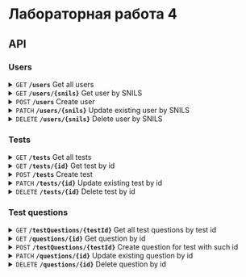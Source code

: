 # Лабораторная работа 4

## API

### Users

<details>
<summary>
    <code>GET</code> <b><code>/users</code></b> Get all users
</summary>

#### Parameters
> None

#### Responses
> | http code     | content-type                      | response                                                            |
> |---------------|-----------------------------------|---------------------------------------------------------------------|
> | `200`         | `text/plain;charset=UTF-8`        | JSON-objects                                                        |
> | `401`         | `text/plain;charset=UTF-8`        | `You are not authorized`                                            |
> | `403`         | `text/plain;charset=UTF-8`        | `You don't have access rights to this content`                      |

##### Example Value
```json
[
    {
        "SNILS": "string",
        "Login": "string",
        "Email": "string",
        "Password": "string",
        "Name": "string",
        "Surname": "string",
        "Patronymic": "string",
        "RoleId": 0
    }
]
```
</details>


<details>
<summary>
    <code>GET</code> <b><code>/users/{snils}</code></b> Get user by SNILS
</summary>

#### Parameters
> | name              |  type     | data type      | description                         |
> |-------------------|-----------|----------------|-------------------------------------|
> | `snils`           |  required | string         | `SNILS`                             |

#### Responses
> | http code     | content-type                      | response                                                            |
> |---------------|-----------------------------------|---------------------------------------------------------------------|
> | `200`         | `text/plain;charset=UTF-8`        | JSON-object                                                         |
> | `400`         | `text/plain;charset=UTF-8`        | `Invalid SNILS value`                                               |
> | `401`         | `text/plain;charset=UTF-8`        | `You are not authorized`                                            |
> | `403`         | `text/plain;charset=UTF-8`        | `You don't have access rights to this content`                      |
> | `404`         | `text/plain;charset=UTF-8`        | `User with such SNILS not found`                                    |

##### Example Value
```json
{
    "SNILS": "string",
    "Login": "string",
    "Email": "string",
    "Password": "string",
    "Name": "string",
    "Surname": "string",
    "Patronymic": "string",
    "RoleId": 0
}
```
</details>


<details>
<summary>
    <code>POST</code> <b><code>/users</code></b> Create user
</summary>

#### Parameters
> None

#### Body
```json
{
    "SNILS": "string",
    "Login": "string",
    "Email": "string",
    "Password": "string",
    "Name": "string",
    "Surname": "string",
    "Patronymic": "string",
    "RoleId": 0
}
```

#### Responses
> | http code     | content-type                      | response                                                            |
> |---------------|-----------------------------------|---------------------------------------------------------------------|
> | `201`         | `text/plain;charset=UTF-8`        | `User created successfully`                                         |
> | `400`         | `text/plain;charset=UTF-8`        | `Invalid user info`                                                 |
> | `401`         | `text/plain;charset=UTF-8`        | `You are not authorized`                                            |
> | `403`         | `text/plain;charset=UTF-8`        | `You don't have access rights to this action`                       |
> | `409`         | `text/plain;charset=UTF-8`        | `User with such SNILS already exists`                               |
</details>


<details>
<summary>
    <code>PATCH</code> <b><code>/users/{snils}</code></b> Update existing user by SNILS
</summary>

#### Parameters
> | name              |  type     | data type      | description                         |
> |-------------------|-----------|----------------|-------------------------------------|
> | `snils`           |  required | string         | `SNILS`                             |

#### Body
```json
{
    "Login": "string",
    "Email": "string",
    "Password": "string",
    "Name": "string",
    "Surname": "string",
    "Patronymic": "string",
    "RoleId": 0
}
```

#### Responses
> | http code     | content-type                      | response                                                            |
> |---------------|-----------------------------------|---------------------------------------------------------------------|
> | `200`         | `text/plain;charset=UTF-8`        | `User updated successfully`                                         |
> | `400`         | `text/plain;charset=UTF-8`        | `Invalid user info`                                                 |
> | `401`         | `text/plain;charset=UTF-8`        | `You are not authorized`                                            |
> | `403`         | `text/plain;charset=UTF-8`        | `You don't have access rights to this action`                       |
> | `404`         | `text/plain;charset=UTF-8`        | `User with such SNILS not found`                                    |
</details>


<details>
<summary>
    <code>DELETE</code> <b><code>/users/{snils}</code></b> Delete user by SNILS
</summary>

#### Parameters
> | name              |  type     | data type      | description                         |
> |-------------------|-----------|----------------|-------------------------------------|
> | `snils`           |  required | string         | `SNILS`                             |

#### Responses
> | http code     | content-type                      | response                                                            |
> |---------------|-----------------------------------|---------------------------------------------------------------------|
> | `200`         | `text/plain;charset=UTF-8`        | `User deleted successfully`                                         |
> | `400`         | `text/plain;charset=UTF-8`        | `Invalid SNILS value`                                               |
> | `401`         | `text/plain;charset=UTF-8`        | `You are not authorized`                                            |
> | `403`         | `text/plain;charset=UTF-8`        | `You don't have access rights to this action`                       |
> | `404`         | `text/plain;charset=UTF-8`        | `User with such SNILS not found`                                    |
</details>



### Tests

<details>
<summary>
    <code>GET</code> <b><code>/tests</code></b> Get all tests
</summary>

#### Parameters
> None

#### Responses
> | http code     | content-type                      | response                                                            |
> |---------------|-----------------------------------|---------------------------------------------------------------------|
> | `200`         | `text/plain;charset=UTF-8`        | JSON-objects                                                        |
> | `401`         | `text/plain;charset=UTF-8`        | `You are not authorized`                                            |
> | `403`         | `text/plain;charset=UTF-8`        | `You don't have access rights to this content`                      |

##### Example Value
```json
[
    {
        "Id": 0,
        "Name": "string",
        "CreationDate": 01/01/2000 00:00:00
    }
]
```
</details>


<details>
<summary>
    <code>GET</code> <b><code>/tests/{id}</code></b> Get test by id
</summary>

#### Parameters
> | name              |  type     | data type      | description                         |
> |-------------------|-----------|----------------|-------------------------------------|
> | `id`              |  required | int            | `Unique test id`                    |

#### Responses
> | http code     | content-type                      | response                                                            |
> |---------------|-----------------------------------|---------------------------------------------------------------------|
> | `200`         | `text/plain;charset=UTF-8`        | JSON-object                                                         |
> | `400`         | `text/plain;charset=UTF-8`        | `Invalid id`                                                        |
> | `401`         | `text/plain;charset=UTF-8`        | `You are not authorized`                                            |
> | `403`         | `text/plain;charset=UTF-8`        | `You don't have access rights to this content`                      |
> | `404`         | `text/plain;charset=UTF-8`        | `Test with such id not found`                                       |

##### Example Value
```json
{
    "Id": 0,
    "Name": "string",
    "CreationDate": 01/01/2000 00:00:00
}
```
</details>


<details>
<summary>
    <code>POST</code> <b><code>/tests</code></b> Create test
</summary>

#### Parameters
> None

#### Body
```json
{
    "Name": "string",
    "CreationDate": 01/01/2000 00:00:00
}
```

#### Responses
> | http code     | content-type                      | response                                                            |
> |---------------|-----------------------------------|---------------------------------------------------------------------|
> | `201`         | `text/plain;charset=UTF-8`        | Id of the created test                                              |
> | `400`         | `text/plain;charset=UTF-8`        | `Invalid test info`                                                 |
> | `401`         | `text/plain;charset=UTF-8`        | `You are not authorized`                                            |
> | `403`         | `text/plain;charset=UTF-8`        | `You don't have access rights to this action`                       |
</details>


<details>
<summary>
    <code>PATCH</code> <b><code>/tests/{id}</code></b> Update existing test by id
</summary>

#### Parameters
> | name              |  type     | data type      | description                         |
> |-------------------|-----------|----------------|-------------------------------------|
> | `id`              |  required | int            | `Unique test id`                    |

#### Body
```json
{
    "Name": "string",
    "CreationDate": 01/01/2000 00:00:00
}
```

#### Responses
> | http code     | content-type                      | response                                                            |
> |---------------|-----------------------------------|---------------------------------------------------------------------|
> | `200`         | `text/plain;charset=UTF-8`        | `Test updated successfully`                                         |
> | `400`         | `text/plain;charset=UTF-8`        | `Invalid test info`                                                 |
> | `401`         | `text/plain;charset=UTF-8`        | `You are not authorized`                                            |
> | `403`         | `text/plain;charset=UTF-8`        | `You don't have access rights to this action`                       |
> | `404`         | `text/plain;charset=UTF-8`        | `Test with such id not found`                                       |
</details>


<details>
<summary>
    <code>DELETE</code> <b><code>/tests/{id}</code></b> Delete test by id
</summary>

#### Parameters
> | name              |  type     | data type      | description                         |
> |-------------------|-----------|----------------|-------------------------------------|
> | `id`              |  required | int            | `Unique test id`                    |

#### Responses
> | http code     | content-type                      | response                                                            |
> |---------------|-----------------------------------|---------------------------------------------------------------------|
> | `200`         | `text/plain;charset=UTF-8`        | `Test deleted successfully`                                         |
> | `401`         | `text/plain;charset=UTF-8`        | `You are not authorized`                                            |
> | `403`         | `text/plain;charset=UTF-8`        | `You don't have access rights to this action`                       |
> | `404`         | `text/plain;charset=UTF-8`        | `Test with such id not found`                                       |
</details>



### Test questions

<details>
<summary>
    <code>GET</code> <b><code>/testQuestions/{testId}</code></b> Get all test questions by test id
</summary>

#### Parameters
> | name              |  type     | data type      | description                         |
> |-------------------|-----------|----------------|-------------------------------------|
> | `testId`          |  required | int            | `Unique test id`                    |

#### Responses
> | http code     | content-type                      | response                                                            |
> |---------------|-----------------------------------|---------------------------------------------------------------------|
> | `200`         | `text/plain;charset=UTF-8`        | JSON-objects                                                        |
> | `401`         | `text/plain;charset=UTF-8`        | `You are not authorized`                                            |
> | `403`         | `text/plain;charset=UTF-8`        | `You don't have access rights to this content`                      |
> | `404`         | `text/plain;charset=UTF-8`        | `Test with such id not found`                                       |

##### Example Value
```json
[
    {
        "Id": 0,
        "TestId": 0,
        "Question": "string",
        "Answer": "string",
        "DetailedAnswer": false
    }
]
```
</details>


<details>
<summary>
    <code>GET</code> <b><code>/questions/{id}</code></b> Get question by id
</summary>

#### Parameters
> | name              |  type     | data type      | description                         |
> |-------------------|-----------|----------------|-------------------------------------|
> | `id`              |  required | int            | `Unique question id`                |

#### Responses
> | http code     | content-type                      | response                                                            |
> |---------------|-----------------------------------|---------------------------------------------------------------------|
> | `200`         | `text/plain;charset=UTF-8`        | JSON-object                                                         |
> | `400`         | `text/plain;charset=UTF-8`        | `Invalid id`                                                        |
> | `401`         | `text/plain;charset=UTF-8`        | `You are not authorized`                                            |
> | `403`         | `text/plain;charset=UTF-8`        | `You don't have access rights to this content`                      |
> | `404`         | `text/plain;charset=UTF-8`        | `Question with such id not found`                                   |

##### Example Value
```json
{
    "Id": 0,
    "TestId": 0,
    "Question": "string",
    "Answer": "string",
    "DetailedAnswer": false
}
```
</details>


<details>
<summary>
    <code>POST</code> <b><code>/testQuestions/{testId}</code></b> Create question for test with such id
</summary>

#### Parameters
> | name              |  type     | data type      | description                         |
> |-------------------|-----------|----------------|-------------------------------------|
> | `testId`          |  required | int            | `Unique test id`                    |

#### Body
```json
{
    "Question": "string",
    "Answer": "string",
    "DetailedAnswer": false
}
```

#### Responses
> | http code     | content-type                      | response                                                            |
> |---------------|-----------------------------------|---------------------------------------------------------------------|
> | `201`         | `text/plain;charset=UTF-8`        | Id of the created question                                          |
> | `400`         | `text/plain;charset=UTF-8`        | `Invalid test info`                                                 |
> | `401`         | `text/plain;charset=UTF-8`        | `You are not authorized`                                            |
> | `403`         | `text/plain;charset=UTF-8`        | `You don't have access rights to this action`                       |
</details>


<details>
<summary>
    <code>PATCH</code> <b><code>/questions/{id}</code></b> Update existing question by id
</summary>

#### Parameters
> | name              |  type     | data type      | description                         |
> |-------------------|-----------|----------------|-------------------------------------|
> | `id`              |  required | int            | `Unique question id`                |

#### Body
```json
{
    "TestId": 0,
    "Question": "string",
    "Answer": "string",
    "DetailedAnswer": false
}
```

#### Responses
> | http code     | content-type                      | response                                                            |
> |---------------|-----------------------------------|---------------------------------------------------------------------|
> | `200`         | `text/plain;charset=UTF-8`        | `Question updated successfully`                                     |
> | `400`         | `text/plain;charset=UTF-8`        | `Invalid question info`                                             |
> | `401`         | `text/plain;charset=UTF-8`        | `You are not authorized`                                            |
> | `403`         | `text/plain;charset=UTF-8`        | `You don't have access rights to this action`                       |
> | `404`         | `text/plain;charset=UTF-8`        | `Question with such id not found`                                   |
</details>


<details>
<summary>
    <code>DELETE</code> <b><code>/questions/{id}</code></b> Delete question by id
</summary>

#### Parameters
> | name              |  type     | data type      | description                         |
> |-------------------|-----------|----------------|-------------------------------------|
> | `id`              |  required | int            | `Unique question id`                |

#### Responses
> | http code     | content-type                      | response                                                            |
> |---------------|-----------------------------------|---------------------------------------------------------------------|
> | `200`         | `text/plain;charset=UTF-8`        | `Question deleted successfully`                                     |
> | `401`         | `text/plain;charset=UTF-8`        | `You are not authorized`                                            |
> | `403`         | `text/plain;charset=UTF-8`        | `You don't have access rights to this action`                       |
> | `404`         | `text/plain;charset=UTF-8`        | `Question with such id not found`                                   |
</details>